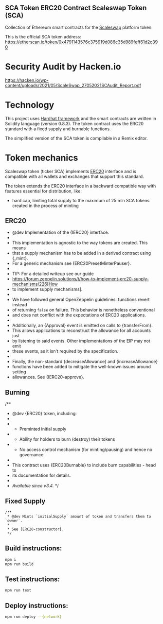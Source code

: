 SCA Token ERC20 Contract
Scaleswap Token (SCA)
---

Collection of Ethereum smart contracts for the
[Scaleswap](https://scaleswap.io) platform token

This is the official SCA token address:
https://etherscan.io/token/0x4791143576c375919d086c35d989feff61d2c390

# Security Audit by Hacken.io
https://hacken.io/wp-content/uploads/2021/05/ScaleSwap_27052021SCAudit_Report.pdf

# Technology

This project uses [Hardhat framework](https://hardhat.org/) and the smart
contracts are written in Solidity language (version 0.8.3).
The token contract uses the ERC20 standard with a fixed supply and burnable functions.

The simplified version of the SCA token is compilable in a Remix editor. 

# Token mechanics

Scaleswap token (ticker SCA) implements
[ERC20](https://en.wikipedia.org/wiki/ERC20) interface and is compatible with
all wallets and exchanges that support this standard.

The token extends the ERC20 interface in a backward compatible way with features
essential for distribution, like:
- hard cap, limiting total supply to the maximum of 25 mln SCA tokens created
  in the process of minting


## ERC20

 * @dev Implementation of the {IERC20} interface.
 *
 * This implementation is agnostic to the way tokens are created. This means
 * that a supply mechanism has to be added in a derived contract using {_mint}.
 * For a generic mechanism see {ERC20PresetMinterPauser}.
 *
 * TIP: For a detailed writeup see our guide
 * https://forum.zeppelin.solutions/t/how-to-implement-erc20-supply-mechanisms/226[How
 * to implement supply mechanisms].
 *
 * We have followed general OpenZeppelin guidelines: functions revert instead
 * of returning `false` on failure. This behavior is nonetheless conventional
 * and does not conflict with the expectations of ERC20 applications.
 *
 * Additionally, an {Approval} event is emitted on calls to {transferFrom}.
 * This allows applications to reconstruct the allowance for all accounts just
 * by listening to said events. Other implementations of the EIP may not emit
 * these events, as it isn't required by the specification.
 *
 * Finally, the non-standard {decreaseAllowance} and {increaseAllowance}
 * functions have been added to mitigate the well-known issues around setting
 * allowances. See {IERC20-approve}.

## Burning
/**
 * @dev {ERC20} token, including:
 *
 *  - Preminted initial supply
 *  - Ability for holders to burn (destroy) their tokens
 *  - No access control mechanism (for minting/pausing) and hence no governance
 *
 * This contract uses {ERC20Burnable} to include burn capabilities - head to
 * its documentation for details.
 *
 * _Available since v3.4._
 */


## Fixed Supply
    /**
     * @dev Mints `initialSupply` amount of token and transfers them to `owner`.
     *
     * See {ERC20-constructor}.
     */


## Build instructions:
```sh
npm i
npm run build
```

## Test instructions:
```sh
npm run test
```

## Deploy instructions:
```sh
npm run deploy --{network}
```

